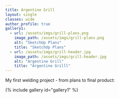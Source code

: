 ```yaml
---
title: Argentine Grill
layout: single
classes: wide
author_profile: true
gallery1:
  - url: /assets/imgs/grill-plans.png
    image_path: /assets/imgs/grill-plans.png
    alt: "SketchUp Plans"
    title: "SketchUp Plans"
  - url: /assets/imgs/grill-header.jpg
    image_path: /assets/imgs/grill-header.jpg
    alt: "Argentine Grill"
    title: "Argentine Grilll"
---
```


My first welding project - from plans to final product:

{% include gallery id="gallery1" %}

